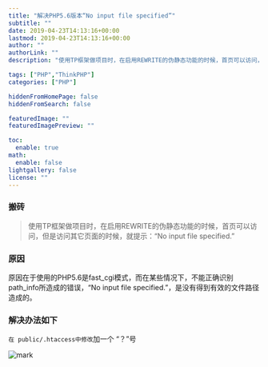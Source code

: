 ```yaml
---
title: "解决PHP5.6版本“No input file specified”"
subtitle: ""
date: 2019-04-23T14:13:16+00:00
lastmod: 2019-04-23T14:13:16+00:00
author: ""
authorLink: ""
description: "使用TP框架做项目时，在启用REWRITE的伪静态功能的时候，首页可以访问，但是访问其它页面的时候，就提示：“No input file specified.”"

tags: ["PHP","ThinkPHP"]
categories: ["PHP"]

hiddenFromHomePage: false
hiddenFromSearch: false

featuredImage: ""
featuredImagePreview: ""

toc:
  enable: true
math:
  enable: false
lightgallery: false
license: ""
---
```

<!--more-->

### 搬砖 

> 使用TP框架做项目时，在启用REWRITE的伪静态功能的时候，首页可以访问，但是访问其它页面的时候，就提示：“No input file specified.”

### 原因

原因在于使用的PHP5.6是fast_cgi模式，而在某些情况下，不能正确识别path_info所造成的错误，“No input file specified.”，是没有得到有效的文件路径造成的。

### 解决办法如下

`在 public/.htaccess中修改`加一个 “？”号

![mark](https://pic.yqqy.top/blog/20200111/5DPOlNW9fp45.png?imageMogr2/format/webp/interlace/1)